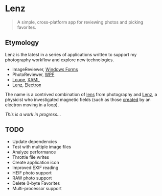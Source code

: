 # Lenz

> A simple, cross-platform app for reviewing photos and picking favorites.

## Etymology

Lenz is the latest in a series of applications written to support my photography workflow and explore new technologies.

- ImageReviewer, [Windows Forms](https://en.wikipedia.org/wiki/Windows_Forms)
- PhotoReviewer, [WPF](https://en.wikipedia.org/wiki/Windows_Presentation_Foundation)
- [Loupe](https://dlaa.me/Loupe/), [XAML](https://en.wikipedia.org/wiki/Extensible_Application_Markup_Language)
- [Lenz](https://github.com/DavidAnson/Lenz), [Electron](http://electron.atom.io/)

The name is a contrived combination of [lens](https://en.wikipedia.org/wiki/Camera_lens) from photography and [Lenz](https://en.wikipedia.org/wiki/Lenz%27s_law), a physicist who investigated magnetic fields (such as those [created](https://en.wikipedia.org/wiki/Magnetic_moment) by an electron moving in a loop).

*This is a work in progress...*

## TODO

- Update dependencies
- Test with multiple image files
- Analyze performance
- Throttle file writes
- Create application icon
- Improved EXIF reading
- HEIF photo support
- RAW photo support
- Delete 0-byte Favorites
- Multi-processor support
